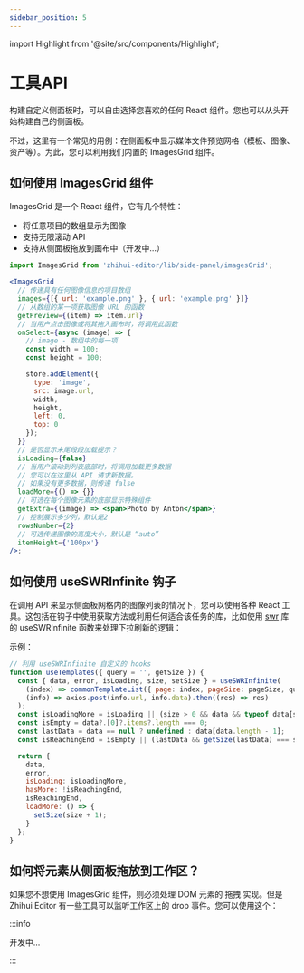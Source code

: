 ```yaml
---
sidebar_position: 5
---
```


import Highlight from '@site/src/components/Highlight';

# 工具API

构建自定义侧面板时，可以自由选择您喜欢的任何 React 组件。您也可以从头开始构建自己的侧面板。

不过，这里有一个常见的用例：在侧面板中显示媒体文件预览网格（模板、图像、资产等）。为此，您可以利用我们内置的 <Highlight color="#dfd9fe">ImagesGrid</Highlight> 组件。

## 如何使用 <Highlight color="#dfd9fe">ImagesGrid</Highlight> 组件

<Highlight color="#dfd9fe">ImagesGrid</Highlight> 是一个 React 组件，它有几个特性：

- 将任意项目的数组显示为图像
- 支持无限滚动 API
- 支持从侧面板拖放到画布中（开发中...）

```jsx
import ImagesGrid from 'zhihui-editor/lib/side-panel/imagesGrid';

<ImagesGrid
  // 传递具有任何图像信息的项目数组
  images={[{ url: 'example.png' }, { url: 'example.png' }]}
  // 从数组的某一项获取图像 URL 的函数
  getPreview={(item) => item.url}
  // 当用户点击图像或将其拖入画布时，将调用此函数
  onSelect={async (image) => {
    // image - 数组中的每一项
    const width = 100;
    const height = 100;

    store.addElement({
      type: 'image',
      src: image.url,
      width,
      height,
      left: 0,
      top: 0
    });
  }}
  // 是否显示末尾段段加载提示？
  isLoading={false}
  // 当用户滚动到列表底部时，将调用加载更多数据
  // 您可以在这里从 API 请求新数据。
  // 如果没有更多数据，则传递 false
  loadMore={() => {}}
  // 可选在每个图像元素的底部显示特殊组件
  getExtra={(image) => <span>Photo by Anton</span>}
  // 控制展示多少列，默认是2
  rowsNumber={2}
  // 可选传递图像的高度大小，默认是 “auto”
  itemHeight={'100px'}
/>;
```

## 如何使用 <Highlight color="#dfd9fe">useSWRInfinite</Highlight> 钩子

在调用 API 来显示侧面板网格内的图像列表的情况下，您可以使用各种 React 工具。这包括在钩子中使用获取方法或利用任何适合该任务的库，比如使用 [swr](https://swr.vercel.app/zh-CN) 库的 <Highlight color="#dfd9fe">useSWRInfinite</Highlight> 函数来处理下拉刷新的逻辑：

示例：

```jsx
// 利用 useSWRInfinite 自定义的 hooks
function useTemplates({ query = '', getSize }) {
  const { data, error, isLoading, size, setSize } = useSWRInfinite(
    (index) => commonTemplateList({ page: index, pageSize: pageSize, query }),
    (info) => axios.post(info.url, info.data).then((res) => res)
  );
  const isLoadingMore = isLoading || (size > 0 && data && typeof data[size - 1] === 'undefined');
  const isEmpty = data?.[0]?.items?.length === 0;
  const lastData = data == null ? undefined : data[data.length - 1];
  const isReachingEnd = isEmpty || (lastData && getSize(lastData) === size);

  return {
    data,
    error,
    isLoading: isLoadingMore,
    hasMore: !isReachingEnd,
    isReachingEnd,
    loadMore: () => {
      setSize(size + 1);
    }
  };
}
```

## 如何将元素从侧面板拖放到工作区？​

如果您不想使用 <Highlight color="#dfd9fe">ImagesGrid</Highlight> 组件，则必须处理 DOM 元素的 拖拽 实现。但是 <Highlight color="#dfd9fe">Zhihui Editor</Highlight> 有一些工具可以监听工作区上的 drop 事件。您可以使用这个：

:::info

开发中...

:::
